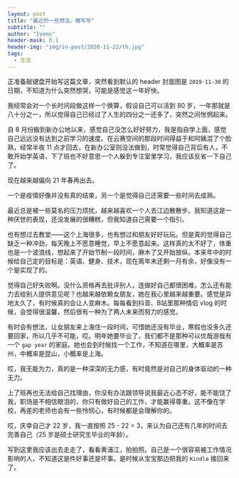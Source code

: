 ```yaml
---
layout: post
title: "最近的一些想法，瞎写写"
subtitle: ""
author: "Ivens"
header-mask: 0.1
header-img: "img/in-post/2020-11-22/th.jpg"
tags:
  - 生活
---
```


正准备敲键盘开始写这篇文章，突然看到默认的 header 封面图是 `2019-11-30` 的日期，不知道为什么突然想哭，可能是感觉这一年好快。

我经常会对一个长时间段做这样一个换算，假设自己可以活到 80 岁，一年那就是八十分之一，所以觉得自己已经过了人生的四分之一还多了，突然之间怅惘起来。

自 8 月份搬到新办公地以来，感觉自己没怎么好好努力，我是指自学上面，感觉自己远远没有达到之前学习的速度。在云赛空间的那段时间得益于和阿姨混了个脸熟，经常半夜 11 点才回去，在新办公室则没法做到，时常觉得自己背后有人，不敢开始学英语，下了班也不好意思一个人躲到专注室里学习，我应该反省一下自己了。

现在越来越偏向 21 年春再出去。

一个是疫情好像并没有真的结束，另一个是觉得自己还需要一些时间去成熟。

最近总是被一些莫名的压力烦扰，越来越喜欢一个人去江边散散步。我知道这是一种厌世的表现，还没发展的很糟糕，但我知道自己需要一个指引。

也有想过去教堂——这个上海很多，也有想过和朋友好好玩玩。但是真的觉得自己缺乏一种冲劲，每天晚上不愿意睡觉，早上不愿意起来。这样真的太不好了，体重也是一个波浪线，想起来了开始节制一段时间，麻木了又开始放纵。本来年中的时候给自己定的目标是：英语、健身、技术，现在离年末还剩一月有余，好像没有一个是实现了的。

觉得自己好失败啊。没什么资格再去批评别人，连做好自己都很困难，怎么还有能力去给别人提供意见呢？也越来越依赖女朋友，她在我心里越来越重要。感觉是异地太久了，有时候真的会让人变麻木。每每看到抖音、B站里那种情侣 vlog 的时候，会觉得很温馨，然后很有一种为了两人未来而努力的感觉。

有时会有想法，让女朋友来上海住一段时间，可惜她还没有毕业，寒假也没多久还要回家，所以几乎不可能，哎。明年她要毕业了，我们都不是那种可以优哉游哉有一个 `gap year` 的家庭。她也会到时候找一个工作，不知道在哪里，大概率是苏州，中概率是昆山，小概率是上海。

哎，我无能为力，真的是一种深深的无力感，有时竟然是对自己的身体驱动的一种无力。

上了班再也无法给自己找理由，你没有办法跟领导说我最近心态不好，能不能饶了我，职场是不相信眼泪的，你只有做好自己的工作，才能赢得尊重。这不像在学校，再差的老师也会有一些怜悯心，有时候都是会理解你的。

哎，庆幸自己才 22 岁，我一直按照 25 - 22 = 3，来认为自己还有几年的时间去完善自己（25 岁是硕士研究生毕业的年龄）。

写到这里我应该出去走走了，看看黄浦江，拍拍照。自己是一个很容易被工作情况影响的人，不知道这是件好事还是坏事。是时候从宝宝那边把我的 `Kindle` 接回来了。